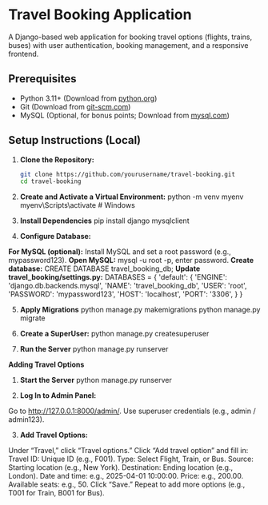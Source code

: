 # Travel Booking Application

A Django-based web application for booking travel options (flights, trains, buses) with user authentication, booking management, and a responsive frontend.

## Prerequisites
- Python 3.11+ (Download from [python.org](https://www.python.org/downloads/))
- Git (Download from [git-scm.com](https://git-scm.com/downloads))
- MySQL (Optional, for bonus points; Download from [mysql.com](https://dev.mysql.com/downloads/mysql/))

## Setup Instructions (Local)
1. **Clone the Repository:**
   ```bash
   git clone https://github.com/yourusername/travel-booking.git
   cd travel-booking
2. **Create and Activate a Virtual Environment:**
python -m venv myenv
myenv\Scripts\activate  # Windows
3. **Install Dependencies**
pip install django mysqlclient

4. **Configure Database:**

**For MySQL (optional):**
Install MySQL and set a root password (e.g., mypassword123).
**Open MySQL:** mysql -u root -p, enter password.
**Create database:** CREATE DATABASE travel_booking_db;
**Update travel_booking/settings.py:**
DATABASES = {
    'default': {
        'ENGINE': 'django.db.backends.mysql',
        'NAME': 'travel_booking_db',
        'USER': 'root',
        'PASSWORD': 'mypassword123',
        'HOST': 'localhost',
        'PORT': '3306',
    }
}

5. **Apply Migrations**
python manage.py makemigrations
python manage.py migrate

6. **Create a SuperUser:**
python manage.py createsuperuser

7. **Run the Server**
python manage.py runserver

**Adding Travel Options**
1. **Start the Server**
python manage.py runserver

2. **Log In to Admin Panel:**

Go to http://127.0.0.1:8000/admin/.
Use superuser credentials (e.g., admin / admin123).

3. **Add Travel Options:**

Under “Travel,” click “Travel options.”
Click “Add travel option” and fill in:
Travel ID: Unique ID (e.g., F001).
Type: Select Flight, Train, or Bus.
Source: Starting location (e.g., New York).
Destination: Ending location (e.g., London).
Date and time: e.g., 2025-04-01 10:00:00.
Price: e.g., 200.00.
Available seats: e.g., 50.
Click “Save.”
Repeat to add more options (e.g., T001 for Train, B001 for Bus).
